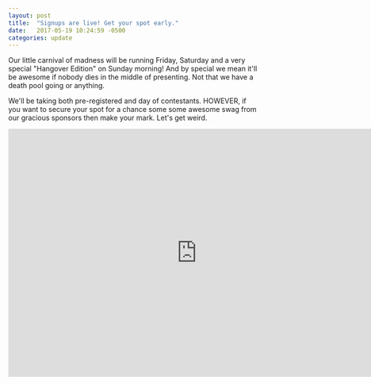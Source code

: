 ```yaml
---
layout: post
title:  "Signups are live! Get your spot early."
date:   2017-05-19 10:24:59 -0500
categories: update
---
```


Our little carnival of madness will be running Friday, Saturday and a very special "Hangover Edition" on Sunday morning! And by special we mean it'll be awesome if nobody dies in the middle of presenting. Not that we have a death pool going or anything. 

We'll be taking both pre-registered and day of contestants. HOWEVER, if you want to secure your spot for a chance some some awesome swag from our gracious sponsors then make your mark. Let's get weird. 

<iframe src="https://docs.google.com/forms/d/e/1FAIpQLSeLS0barWRdKVjPPyZ82lvC0UQMaDTJXRwF11qItlbZOrrf6A/viewform?embedded=true" width="760" height="500" frameborder="0" marginheight="0" marginwidth="0">Loading...</iframe>